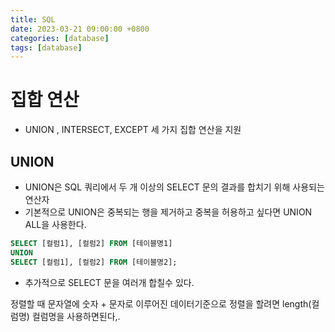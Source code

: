 ```yaml
---
title: SQL
date: 2023-03-21 09:00:00 +0800
categories: [database]
tags: [database]
---
```


# 집합 연산

- UNION , INTERSECT, EXCEPT 세 가지 집합 연산을 지원

## UNION
- UNION은 SQL 쿼리에서 두 개 이상의 SELECT 문의 결과를 합치기 위해 사용되는 연산자
- 기본적으로 UNION은 중복되는 행을 제거하고 중복을 허용하고 싶다면 UNION ALL을 사용한다.

```sql
SELECT [컬럼1], [컬럼2] FROM [테이블명1]
UNION
SELECT [컬럼1], [컬럼2] FROM [테이블명2];
```

- 추가적으로 SELECT 문을 여러개 합칠수 있다.


정렬할 때 문자열에 숫자 + 문자로 이루어진 데이터기준으로 정렬을 할려면 length(컬럼명) 컬럼명을 사용하면된다,.
